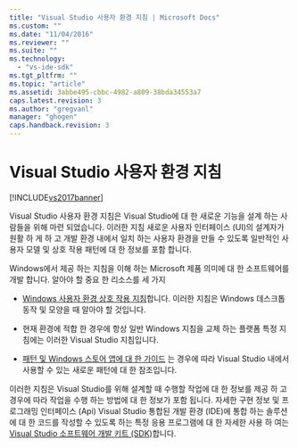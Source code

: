 ```yaml
---
title: "Visual Studio 사용자 환경 지침 | Microsoft Docs"
ms.custom: ""
ms.date: "11/04/2016"
ms.reviewer: ""
ms.suite: ""
ms.technology: 
  - "vs-ide-sdk"
ms.tgt_pltfrm: ""
ms.topic: "article"
ms.assetid: 3abbe495-cbbc-4982-a809-38bda34553a7
caps.latest.revision: 3
ms.author: "gregvanl"
manager: "ghogen"
caps.handback.revision: 3
---
```

# Visual Studio 사용자 환경 지침
[!INCLUDE[vs2017banner](../../code-quality/includes/vs2017banner.md)]

Visual Studio 사용자 환경 지침은 Visual Studio에 대 한 새로운 기능을 설계 하는 사람들을 위해 마련 되었습니다. 이러한 지침 새로운 사용자 인터페이스 \(UI\)의 설계자가 원활 하 게 하 고 개발 환경 내에서 일치 하는 사용자 환경을 만들 수 있도록 일반적인 사용자 모델 및 상호 작용 패턴에 대 한 정보를 포함 합니다.  
  
 Windows에서 제공 하는 지침을 이해 하는 Microsoft 제품 의미에 대 한 소프트웨어를 개발 합니다. 알아야 할 중요 한 리소스를 세 가지  
  
-   [Windows 사용자 환경 상호 작용 지침](https://msdn.microsoft.com/en-us/library/aa511258.aspx)합니다. 이러한 지침은 Windows 데스크톱 동작 및 모양을 때 알아야 할 것입니다.  
  
-   현재 환경에 적합 한 경우에 항상 일반 Windows 지침을 교체 하는 플랫폼 특정 지침에는 이러한 Visual Studio 지침입니다.  
  
-   [패턴 및 Windows 스토어 앱에 대 한 가이드](https://dev.windows.com/en-us/design/interaction-ux) 는 경우에 따라 Visual Studio 내에서 사용할 수 있는 새로운 패턴에 대 한 참조입니다.  
  
 이러한 지침은 Visual Studio를 위해 설계할 때 수행할 작업에 대 한 정보를 제공 하 고 경우에 따라 작업을 수행 하는 방법에 대 한 정보가 포함 됩니다. 자세한 구현 정보 및 프로그래밍 인터페이스 \(Api\) Visual Studio 통합된 개발 환경 \(IDE\)에 통합 하는 솔루션에 대 한 코드를 작성할 수 있도록 하는 특정 응용 프로그램에 대 한 자세한 사용 하 여는 [Visual Studio 소프트웨어 개발 키트 \(SDK\)](https://msdn.microsoft.com/en-us/library/bb166441.aspx)합니다.